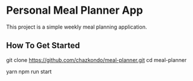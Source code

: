 # Personal Meal Planner App

This project is a simple weekly meal planning application.

## How To Get Started

git clone https://github.com/chazkondo/meal-planner.git
cd meal-planner

yarn
npm run start
